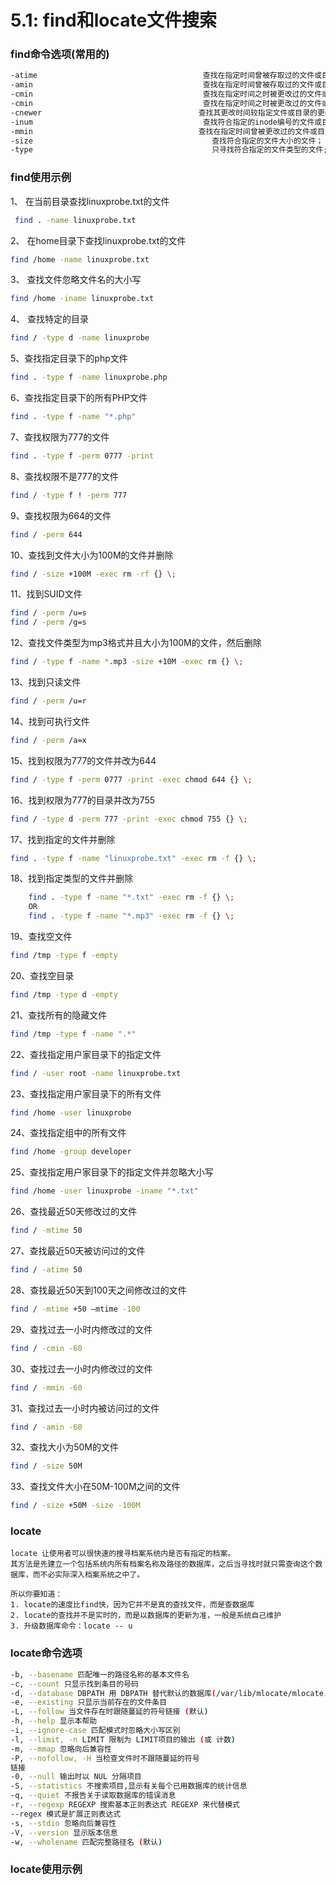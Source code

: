 # 5.1: find和locate文件搜索

### find命令选项\(常用的\)

```bash
-atime                                     查找在指定时间曾被存取过的文件或目录，单位以24小时计算；
-amin                                      查找在指定时间曾被存取过的文件或目录，单位以分钟计算；
-cmin                                      查找在指定时间之时被更改过的文件或目录；
-cmin                                      查找在指定时间之时被更改过的文件或目录；
-cnewer                                   查找其更改时间较指定文件或目录的更改时间更接近现在的文件或目录；
-inum                                      查找符合指定的inode编号的文件或目录；
-mmin                                     查找在指定时间曾被更改过的文件或目录，单位以分钟计算；
-size                                        查找符合指定的文件大小的文件；
-type                                        只寻找符合指定的文件类型的文件;
```

### find使用示例

1、 在当前目录查找linuxprobe.txt的文件

```bash
 find . -name linuxprobe.txt
```

2、 在home目录下查找linuxprobe.txt的文件

```bash
find /home -name linuxprobe.txt
```

3、 查找文件忽略文件名的大小写

```bash
find /home -iname linuxprobe.txt
```

4、 查找特定的目录

```bash
find / -type d -name linuxprobe
```

 5、查找指定目录下的php文件

```bash
find . -type f -name linuxprobe.php
```

 6、查找指定目录下的所有PHP文件

```bash
find . -type f -name "*.php"
```

 7、查找权限为777的文件

```bash
find . -type f -perm 0777 -print
```

 8、查找权限不是777的文件

```bash
find / -type f ! -perm 777
```

 9、查找权限为664的文件

```bash
find / -perm 644
```

 10、查找到文件大小为100M的文件并删除

```bash
find / -size +100M -exec rm -rf {} \;
```

 11、找到SUID文件

```bash
find / -perm /u=s
find / -perm /g=s
```

 12、查找文件类型为mp3格式并且大小为100M的文件，然后删除

```bash
find / -type f -name *.mp3 -size +10M -exec rm {} \;
```

 13、找到只读文件

```bash
find / -perm /u=r
```

 14、找到可执行文件

```bash
find / -perm /a=x
```

 15、找到权限为777的文件并改为644

```bash
find / -type f -perm 0777 -print -exec chmod 644 {} \;
```

 16、找到权限为777的目录并改为755

```bash
find / -type d -perm 777 -print -exec chmod 755 {} \;
```

 17、找到指定的文件并删除

```bash
find . -type f -name "linuxprobe.txt" -exec rm -f {} \;
```

 18、找到指定类型的文件并删除

```bash
    find . -type f -name "*.txt" -exec rm -f {} \;
    OR
    find . -type f -name "*.mp3" -exec rm -f {} \;
```

 19、查找空文件

```bash
find /tmp -type f -empty
```

 20、查找空目录

```bash
find /tmp -type d -empty
```

 21、查找所有的隐藏文件

```bash
find /tmp -type f -name ".*"
```

 22、查找指定用户家目录下的指定文件

```bash
find / -user root -name linuxprobe.txt
```

 23、查找指定用户家目录下的所有文件

```bash
find /home -user linuxprobe
```

 24、查找指定组中的所有文件

```bash
find /home -group developer
```

 25、查找指定用户家目录下的指定文件并忽略大小写

```bash
find /home -user linuxprobe -iname "*.txt"
```

 26、查找最近50天修改过的文件

```bash
find / -mtime 50
```

 27、查找最近50天被访问过的文件

```bash
find / -atime 50
```

 28、查找最近50天到100天之间修改过的文件

```bash
find / -mtime +50 –mtime -100
```

 29、查找过去一小时内修改过的文件

```bash
find / -cmin -60
```

 30、查找过去一小时内修改过的文件

```bash
find / -mmin -60
```

 31、查找过去一小时内被访问过的文件

```bash
find / -amin -60
```

 32、查找大小为50M的文件

```bash
find / -size 50M
```

 33、查找文件大小在50M-100M之间的文件

```bash
find / -size +50M -size -100M
```

### locate

```
locate 让使用者可以很快速的搜寻档案系统内是否有指定的档案。
其方法是先建立一个包括系统内所有档案名称及路径的数据库，之后当寻找时就只需查询这个数据库，而不必实际深入档案系统之中了。

所以你要知道：
1. locate的速度比find快，因为它并不是真的查找文件，而是查数据库
2. locate的查找并不是实时的，而是以数据库的更新为准，一般是系统自己维护
3. 升级数据库命令：locate -- u
```

### locate命令选项

```bash
-b, --basename 匹配唯一的路径名称的基本文件名  
-c, --count 只显示找到条目的号码  
-d, --database DBPATH 用 DBPATH 替代默认的数据库(/var/lib/mlocate/mlocate.db)  
-e, --existing 只显示当前存在的文件条目  
-L, --follow 当文件存在时跟随蔓延的符号链接 (默认)  
-h, --help 显示本帮助  
-i, --ignore-case 匹配模式时忽略大小写区别  
-l, --limit, -n LIMIT 限制为 LIMIT项目的输出 (或 计数)   
-m, --mmap 忽略向后兼容性  
-P, --nofollow, -H 当检查文件时不跟随蔓延的符号  
链接  
-0, --null 输出时以 NUL 分隔项目  
-S, --statistics 不搜索项目,显示有关每个已用数据库的统计信息  
-q, --quiet 不报告关于读取数据库的错误消息  
-r, --regexp REGEXP 搜索基本正则表达式 REGEXP 来代替模式  
--regex 模式是扩展正则表达式  
-s, --stdio 忽略向后兼容性  
-V, --version 显示版本信息  
-w, --wholename 匹配完整路径名 (默认) 
```

### locate使用示例



